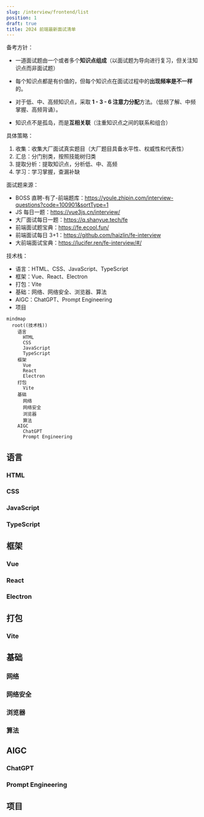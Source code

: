 ```yaml
---
slug: /interview/frontend/list
position: 1
draft: true
title: 2024 前端最新面试清单
---
```


备考方针：

- 一道面试题由一个或者多个**知识点组成**（以面试题为导向进行复习，但关注知识点而非面试题）

- 每个知识点都是有价值的，但每个知识点在面试过程中的**出现频率是不一样**的。

- 对于低、中、高频知识点，采取 **1 - 3 - 6 注意力分配**方法。（低频了解、中频掌握、高频背诵）。

- 知识点不是孤岛，而是**互相关联**（注重知识点之间的联系和组合）

具体策略：

1. 收集：收集大厂面试真实题目（大厂题目具备水平性、权威性和代表性）
2. 汇总：分门别类，按照技能树归类
3. 提取分析：提取知识点，分析低、中、高频
4. 学习：学习掌握，查漏补缺

面试题来源：

- BOSS 直聘-有了-前端题库：https://youle.zhipin.com/interview-questions?code=100901&sortType=1
- JS 每日一题：https://vue3js.cn/interview/
- 大厂面试每日一题：https://q.shanyue.tech/fe
- 前端面试题宝典：https://fe.ecool.fun/
- 前端面试每日 3+1：https://github.com/haizlin/fe-interview
- 大前端面试宝典：https://lucifer.ren/fe-interview/#/


技术栈：

- 语言：HTML、CSS、JavaScript、TypeScript
- 框架：Vue、React、Electron
- 打包：Vite
- 基础：网络、网络安全、浏览器、算法
- AIGC：ChatGPT、Prompt Engineering
- 项目

```mermaid
mindmap
  root((技术栈))
    语言
      HTML
      CSS
      JavaScript
      TypeScript
    框架
      Vue
      React
      Electron
    打包
      Vite
    基础
      网络
      网络安全
      浏览器
      算法
    AIGC
      ChatGPT
      Prompt Engineering
```


## 语言

### HTML

### CSS

### JavaScript

### TypeScript

## 框架

### Vue




### React

### Electron

## 打包

### Vite

## 基础

### 网络

### 网络安全

### 浏览器

### 算法

## AIGC

### ChatGPT

### Prompt Engineering

## 项目
